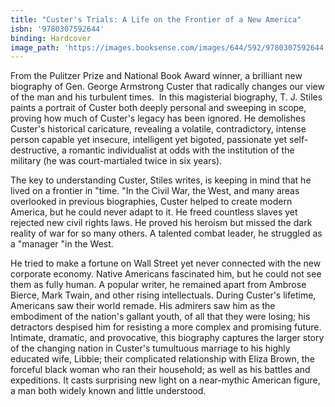 ```yaml
---
title: "Custer's Trials: A Life on the Frontier of a New America"
isbn: '9780307592644'
binding: Hardcover
image_path: 'https://images.booksense.com/images/644/592/9780307592644.jpg'
---
```


From the Pulitzer Prize and National Book Award winner, a brilliant new biography of Gen. George Armstrong Custer that radically changes our view of the man and his turbulent times.&nbsp;
In this magisterial biography, T. J. Stiles paints a portrait of Custer both deeply personal and sweeping in scope, proving how much of Custer's legacy has been ignored. He demolishes Custer's historical caricature, revealing a volatile, contradictory, intense person capable yet insecure, intelligent yet bigoted, passionate yet self-destructive, a romantic individualist at odds with the institution of the military (he was court-martialed twice in six years).&nbsp;

The key to understanding Custer, Stiles writes, is keeping in mind that he lived on a frontier in "time. "In the Civil War, the West, and many areas overlooked in previous biographies, Custer helped to create modern America, but he could never adapt to it. He freed countless slaves yet rejected new civil rights laws. He proved his heroism but missed the dark reality of war for so many others. A talented combat leader, he struggled as a "manager "in the West.&nbsp;

He tried to make a fortune on Wall Street yet never connected with the new corporate economy. Native Americans fascinated him, but he could not see them as fully human. A popular writer, he remained apart from Ambrose Bierce, Mark Twain, and other rising intellectuals. During Custer's lifetime, Americans saw their world remade. His admirers saw him as the embodiment of the nation's gallant youth, of all that they were losing; his detractors despised him for resisting a more complex and promising future. Intimate, dramatic, and provocative, this biography captures the larger story of the changing nation in Custer's tumultuous marriage to his highly educated wife, Libbie; their complicated relationship with Eliza Brown, the forceful black woman who ran their household; as well as his battles and expeditions. It casts surprising new light on a near-mythic American figure, a man both widely known and little understood.